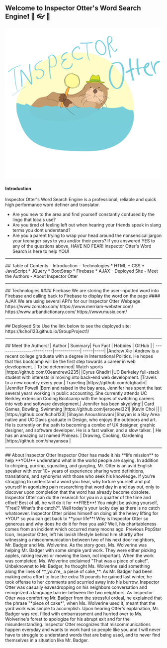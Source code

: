 ## Welcome to Inspector Otter's Word Search Engine:exclamation: :tophat: :eyeglasses: :mag_right:
![Inspector Otter](assets/images/inspectorotter.png)
#### Introduction
Inspector Otter's Word Search Engine is a professional, reliable and quick high performance word definer and translator. 
* Are you new to the area and find yourself constantly confused by the lingo that locals use?
* Are you tired of feeling left out when hearing your friends speak in slang terms you dont understand? 
* Are you a parent trying to wrap your head around the nonsensical jargon your teenager says to you and/or their peers? 
If you answered YES to any of the questions above, HAVE NO FEAR! Inspector Otter's Word Search is here to help YOU! 
<hr>
## Table of Contents
- Introduction
- Technologies
    * HTML
    * CSS
    * JavaScript
    * JQuery
    * BootStrap
    * Firebase
    * AJAX
- Deployed Site
- Meet the Authors
- About Inspector Otter
<hr>
## Technologies
#### Firebase 
We are storing the user-inputted word into Firebase and calling back to Firebase to display the word on the page 
#### AJAX
We are using several API's for our Inspector Otter Webpage. 
https://www.zomato.com/
https://www.merriam-webster.com/
https://www.urbandictionary.com/
https://www.musix.com/
<hr>
## Deployed Site
Use the link below to see the deployed site: https://kchoi123.github.io/GroupProject1/
<hr>
## Meet the Authors!
|     Author           |  Summary|    Fun Fact | Hobbies | GitHub |
| ----------------------|----|-------------| -----|-----|
|Andrew Xie             |Andrew is a recent college graduate with a degree in International Politics. He hopes that this bootcamp will be the first step towards a career in web development. | To be determined| Watch sports  |https://github.com/Xieandrew2235|
|Cyrus Ghadiri          |UC Berkeley full-stack student with interests in moving into back-end web development. |Travels to a new country every year.| Traveling |https://github.com/ctghadiri|
|Jennifer Powell        |Born and raised in the bay area, Jennifer has spent the last several years working in public accounting. She currently attends UC Berkley extension Coding Bootcamp with the hopes of switching careers into web and software development.| Jennifer has been skydiving!| Card Games, Bowling, Swimming  |https://github.com/jerpowel321|
|Kevin Choi             ||             |     |https://github.com/kchoi123|
|Shayan Anoushiravani   |Shayan is a Bay Area native and UC Davis graduate in Design, who enjoys the outdoors and art. He is currently on the path to becoming a combo of UX designer, graphic designer, and software developer. He is a fast walker, and a slow talker. | He has an amazing cat named Phineas.      | Drawing, Cooking, Gardening   |https://github.com/shayansea |
<hr>
## About Inspector Otter
Inspector Otter has made it his **life mission** to help **YOU** understand what in the world people are saying. In addition to chirping, purring, squealing, and gurgling, Mr. Otter is an avid English speaker with over 10+ years of experience sharing word definitions, translations, and synonyms with those who seek his knowledge. 
If you're struggling to understand a word you hear, why torture yourself and put yourself in agonizing pain researching that word day in and day out, only to discover upon completion that the word has already become obsolete. Inspector Otter can do the research for you in a quarter of the time and effort! Best of all, he will do it for **FREE**! You might be asking yourself, "Free!? What's the catch?". Well today's your lucky day as there is no catch whatsoever. Inspector Otter prides himself on doing all the heavy lifting for *YOU* so you can get back to **your life**! Why is Inspector Otter so generous and why does he do it for free you ask? Well, his charitableness comes from an incident which occurred many moons ago.
Previous PopStar Icon, Inspector Otter, left his lavish lifestyle behind him shortly after witnessing a miscommunication between two of his next door neighbors, Mr. Badger and Ms. Wolverine. As the story goes, Ms. Wolverine was helping Mr. Badger with some simple yard work. They were either picking apples, raking leaves or mowing the lawn, not important. When the work was completed, Ms. Wolverine exclaimed "That was a piece of cake!". Unbeknownst to Mr. Badger, he thought Ms. Wolverine said something along the lines of **_you're_ a piece of cake_**.
As Mr. Badger had been making extra effort to lose the extra 15 pounds he gained last winter, he took offense to her comments and scurried away into his burrow. 
Inspector Otter was casually eavesdropping on his neighbors conversation and recognized a language barrier between the two neighbors. As Inspector Otter was comforting Mr. Badger from the stressful ordeal, he explained that the phrase "*piece of cake*", when Ms. Wolverine used it, meant that the yard work was simple to accomplish. Upon hearing Otter's explanation, Mr. Badger was red, filled with embarrassment and hurried over to Ms. Wolverine's forest to apologize for his abrupt exit and for the misunderstanding. 
Inspector Otter recognizes that miscommunications happen everyday and wants to work hard so people like you and I will never have to struggle to understand words that are being used, and to never find themselves in a situation like Mr. Badger.